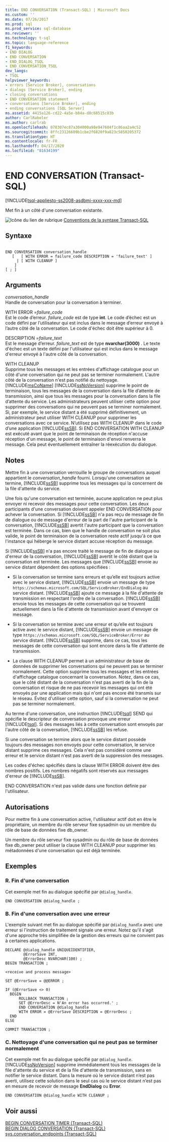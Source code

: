 ```yaml
---
title: END CONVERSATION (Transact-SQL) | Microsoft Docs
ms.custom: ''
ms.date: 07/26/2017
ms.prod: sql
ms.prod_service: sql-database
ms.reviewer: ''
ms.technology: t-sql
ms.topic: language-reference
f1_keywords:
- END DIALOG
- END CONVERSATION
- END_DIALOG_TSQL
- END_CONVERSATION_TSQL
dev_langs:
- TSQL
helpviewer_keywords:
- errors [Service Broker], conversations
- dialogs [Service Broker], ending
- closing conversations
- END CONVERSATION statement
- conversations [Service Broker], ending
- ending conversations [SQL Server]
ms.assetid: 4415a126-cd22-4a5e-b84a-d8c68515c83b
author: CarlRabeler
ms.author: carlrab
ms.openlocfilehash: 070307ec87a304000a98e947604f1c86aa2a4c52
ms.sourcegitcommit: 8ffc23126609b1cbe2f6820f9a823c5850205372
ms.translationtype: HT
ms.contentlocale: fr-FR
ms.lasthandoff: 04/17/2020
ms.locfileid: "81634199"
---
```

# <a name="end-conversation-transact-sql"></a>END CONVERSATION (Transact-SQL)
[!INCLUDE[tsql-appliesto-ss2008-asdbmi-xxxx-xxx-md](../../includes/tsql-appliesto-ss2008-asdbmi-xxxx-xxx-md.md)]

  Met fin à un côté d'une conversation existante.  
  
 ![Icône du lien de rubrique](../../database-engine/configure-windows/media/topic-link.gif "Icône du lien de rubrique") [Conventions de la syntaxe Transact-SQL](../../t-sql/language-elements/transact-sql-syntax-conventions-transact-sql.md)  
  
## <a name="syntax"></a>Syntaxe  
  
```syntaxsql
  
END CONVERSATION conversation_handle  
   [   [ WITH ERROR = failure_code DESCRIPTION = 'failure_text' ]  
     | [ WITH CLEANUP ]  
    ]  
[ ; ]  
```  
  
## <a name="arguments"></a>Arguments  
 *conversation_handle*  
 Handle de conversation pour la conversation à terminer.  
  
 WITH ERROR =*failure_code*  
 Est le code d’erreur. *failure_code* est de type **int**. Le code d’échec est un code défini par l’utilisateur qui est inclus dans le message d’erreur envoyé à l’autre côté de la conversation. Le code d'échec doit être supérieur à 0.  
  
 DESCRIPTION =*failure_text*  
 Est le message d’erreur. *failure_text* est de type **nvarchar(3000)** . Le texte d'échec est un texte défini par l'utilisateur qui est inclus dans le message d'erreur envoyé à l'autre côté de la conversation.  
  
 WITH CLEANUP  
 Supprime tous les messages et les entrées d'affichage catalogue pour un côté d'une conversation qui ne peut pas se terminer normalement. L'autre côté de la conversation n'est pas notifié du nettoyage. [!INCLUDE[msCoName](../../includes/msconame-md.md)] [!INCLUDE[ssNoVersion](../../includes/ssnoversion-md.md)] supprime le point de terminaison, tous les messages de la conversation dans la file d’attente de transmission, ainsi que tous les messages pour la conversation dans la file d’attente du service. Les administrateurs peuvent utiliser cette option pour supprimer des conversations qui ne peuvent pas se terminer normalement. Si, par exemple, le service distant a été supprimé définitivement, un administrateur peut utiliser WITH CLEANUP pour supprimer les conversations avec ce service. N’utilisez pas WITH CLEANUP dans le code d’une application [!INCLUDE[ssSB](../../includes/sssb-md.md)]. Si END CONVERSATION WITH CLEANUP est exécuté avant que le point de terminaison de réception n'accuse réception d'un message, le point de terminaison d'envoi renverra le message. Cela peut éventuellement entraîner la réexécution du dialogue.  
  
## <a name="remarks"></a>Notes  
 Mettre fin à une conversation verrouille le groupe de conversations auquel appartient le *conversation_handle* fourni. Lorsqu'une conversation se termine, [!INCLUDE[ssSB](../../includes/sssb-md.md)] supprime tous les messages qui la concernent de la file d'attente du service.  
  
 Une fois qu'une conversation est terminée, aucune application ne peut plus envoyer ni recevoir des messages pour cette conversation. Les deux participants d'une conversation doivent appeler END CONVERSATION pour achever la conversation. Si [!INCLUDE[ssSB](../../includes/sssb-md.md)] n'a pas reçu de message de fin de dialogue ou de message d'erreur de la part de l'autre participant de la conversation, [!INCLUDE[ssSB](../../includes/sssb-md.md)] avertit l'autre participant que la conversation est terminée. Dans ce cas, bien que le handle de conversation ne soit plus valide, le point de terminaison de la conversation reste actif jusqu'à ce que l'instance qui héberge le service distant accuse réception du message.  
  
 Si [!INCLUDE[ssSB](../../includes/sssb-md.md)] n'a pas encore traité le message de fin de dialogue ou d'erreur de la conversation, [!INCLUDE[ssSB](../../includes/sssb-md.md)] avertit le côté distant que la conversation est terminée. Les messages que [!INCLUDE[ssSB](../../includes/sssb-md.md)] envoie au service distant dépendent des options spécifiées :  
  
-   Si la conversation se termine sans erreurs et qu’elle est toujours active avec le service distant, [!INCLUDE[ssSB](../../includes/sssb-md.md)] envoie un message de type `https://schemas.microsoft.com/SQL/ServiceBroker/EndDialog` au service distant. [!INCLUDE[ssSB](../../includes/sssb-md.md)] ajoute ce message à la file d'attente de transmission en respectant l'ordre de la conversation. [!INCLUDE[ssSB](../../includes/sssb-md.md)] envoie tous les messages de cette conversation qui se trouvent actuellement dans la file d'attente de transmission avant d'envoyer ce message.  
  
-   Si la conversation se termine avec une erreur et qu’elle est toujours active avec le service distant, [!INCLUDE[ssSB](../../includes/sssb-md.md)] envoie un message de type `https://schemas.microsoft.com/SQL/ServiceBroker/Error` au service distant. [!INCLUDE[ssSB](../../includes/sssb-md.md)] supprime, dans ce cas, tous les messages de cette conversation qui sont encore dans la file d'attente de transmission.  
  
-   La clause WITH CLEANUP permet à un administrateur de base de données de supprimer les conversations qui ne peuvent pas se terminer normalement. Cette option supprime tous les messages et les entrées d'affichage catalogue concernant la conversation. Notez, dans ce cas, que le côté distant de la conversation n'est pas averti de la fin de la conversation et risque de ne pas recevoir les messages qui ont été envoyés par une application mais qui n'ont pas encore été transmis sur le réseau. Évitez d'utiliser cette option, sauf si la conversation ne peut pas se terminer normalement.  
  
 Au terme d'une conversation, une instruction [!INCLUDE[tsql](../../includes/tsql-md.md)] SEND qui spécifie le descripteur de conversation provoque une erreur [!INCLUDE[tsql](../../includes/tsql-md.md)]. Si des messages liés à cette conversation sont envoyés par l'autre côté de la conversation, [!INCLUDE[ssSB](../../includes/sssb-md.md)] les refuse.  
  
 Si une conversation se termine alors que le service distant possède toujours des messages non envoyés pour cette conversation, le service distant supprime ces messages. Cela n'est pas considéré comme une erreur et le service distant n'est pas averti de la suppression des messages.  
  
 Les codes d'échec spécifiés dans la clause WITH ERROR doivent être des nombres positifs. Les nombres négatifs sont réservés aux messages d'erreur de [!INCLUDE[ssSB](../../includes/sssb-md.md)].  
  
 END CONVERSATION n'est pas valide dans une fonction définie par l'utilisateur.  
  
## <a name="permissions"></a>Autorisations  
 Pour mettre fin à une conversation active, l'utilisateur actif doit en être le propriétaire, un membre du rôle serveur fixe sysadmin ou un membre du rôle de base de données fixe db_owner.  
  
 Un membre du rôle serveur fixe sysadmin ou du rôle de base de données fixe db_owner peut utiliser la clause WITH CLEANUP pour supprimer les métadonnées d'une conversation qui est déjà terminée.  
  
## <a name="examples"></a>Exemples  
  
### <a name="a-ending-a-conversation"></a>R. Fin d'une conversation  
 Cet exemple met fin au dialogue spécifié par `@dialog_handle`.  
  
```  
END CONVERSATION @dialog_handle ;  
```  
  
### <a name="b-ending-a-conversation-with-an-error"></a>B. Fin d'une conversation avec une erreur  
 L'exemple suivant met fin au dialogue spécifié par `@dialog_handle` avec une erreur si l'instruction de traitement signale une erreur. Notez qu'il s'agit d'une approche très simplifiée de la gestion des erreurs qui ne convient pas à certaines applications.  
  
```  
DECLARE @dialog_handle UNIQUEIDENTIFIER,  
        @ErrorSave INT,  
        @ErrorDesc NVARCHAR(100) ;  
BEGIN TRANSACTION ;  
  
<receive and process message>  
  
SET @ErrorSave = @@ERROR ;  
  
IF (@ErrorSave <> 0)  
  BEGIN  
      ROLLBACK TRANSACTION ;  
      SET @ErrorDesc = N'An error has occurred.' ;  
      END CONVERSATION @dialog_handle   
      WITH ERROR = @ErrorSave DESCRIPTION = @ErrorDesc ;  
  END  
ELSE  
  
COMMIT TRANSACTION ;  
```  
  
### <a name="c-cleaning-up-a-conversation-that-cannot-complete-normally"></a>C. Nettoyage d'une conversation qui ne peut pas se terminer normalement  
 Cet exemple met fin au dialogue spécifié par `@dialog_handle`. [!INCLUDE[ssNoVersion](../../includes/ssnoversion-md.md)] supprime immédiatement tous les messages de la file d'attente du service et de la file d'attente de transmission, sans en notifier le service distant. Dans la mesure où le service distant n’est pas averti, utilisez cette solution dans le seul cas où le service distant n’est pas en mesure de recevoir de message **EndDialog** ou **Error**.  
  
```  
END CONVERSATION @dialog_handle WITH CLEANUP ;  
```  
  
## <a name="see-also"></a>Voir aussi  
 [BEGIN CONVERSATION TIMER &#40;Transact-SQL&#41;](../../t-sql/statements/begin-conversation-timer-transact-sql.md)   
 [BEGIN DIALOG CONVERSATION &#40;Transact-SQL&#41;](../../t-sql/statements/begin-dialog-conversation-transact-sql.md)   
 [sys.conversation_endpoints &#40;Transact-SQL&#41;](../../relational-databases/system-catalog-views/sys-conversation-endpoints-transact-sql.md)  
  
  

